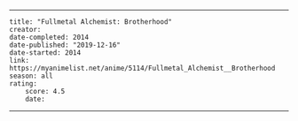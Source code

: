 ---

    title: "Fullmetal Alchemist: Brotherhood"
    creator: 
    date-completed: 2014
    date-published: "2019-12-16"
    date-started: 2014
    link: https://myanimelist.net/anime/5114/Fullmetal_Alchemist__Brotherhood
    season: all
    rating:
        score: 4.5
        date:

---